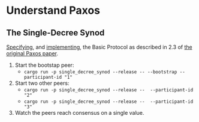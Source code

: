 # Understand Paxos


## The Single-Decree Synod

[Specifying](/single_decree_synod/SingeDecreeSynod.tla), and [implementing](/single_decree_synod/src/main.rs), the Basic Protocol as described in 2.3 of [the original Paxos paper](https://lamport.azurewebsites.net/pubs/lamport-paxos.pdf).

1. Start the bootstap peer:
   - `cargo run -p single_decree_synod --release -- --bootstrap --participant-id "1"`
2. Start two other peers:
   - `cargo run -p single_decree_synod --release --  --participant-id "2"`
   - `cargo run -p single_decree_synod --release --  --participant-id "3"`
3. Watch the peers reach consensus on a single value.